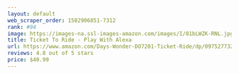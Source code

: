 ```yaml
---
layout: default 
﻿web_scraper_order: 1582906851-7312
rank: #94
image: https://images-na.ssl-images-amazon.com/images/I/81bLWZK-RNL.jpg
title: Ticket To Ride - Play With Alexa
url: https://www.amazon.com/Days-Wonder-DO7201-Ticket-Ride/dp/0975277324/ref=zg_mw_toys-and-games_94?_encoding=UTF8&psc=1&refRID=R42GPHP3YME7595BC2RQ
reviews: 4.8 out of 5 stars
price: $40.99 
---
```

